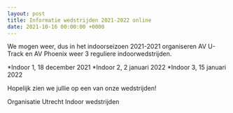 ```yaml
---
layout: post
title: Informatie wedstrijden 2021-2022 online
date: 2021-10-16 00:00:00 +0000
---
```

We mogen weer, dus in het indoorseizoen 2021-2021 organiseren AV U-Track en AV Phoenix weer 3 reguliere indoorwedstrijden.

*Indoor 1, 18 december 2021
*Indoor 2, 2 januari 2022
*Indoor 3, 15 januari 2022

Hopelijk zien we jullie op een van onze wedstrijden!

Organisatie Utrecht Indoor wedstrijden
